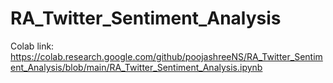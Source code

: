 # RA_Twitter_Sentiment_Analysis

Colab link: https://colab.research.google.com/github/poojashreeNS/RA_Twitter_Sentiment_Analysis/blob/main/RA_Twitter_Sentiment_Analysis.ipynb

